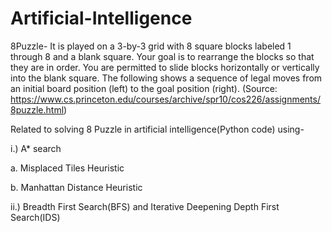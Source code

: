 # Artificial-Intelligence

8Puzzle- It is played on a 3-by-3 grid with 8 square blocks labeled 1 through 8 and a blank square. Your goal is to rearrange the blocks so that they are in order. You are permitted to slide blocks horizontally or vertically into the blank square. The following shows a sequence of legal moves from an initial board position (left) to the goal position (right). (Source: https://www.cs.princeton.edu/courses/archive/spr10/cos226/assignments/8puzzle.html)


Related to solving 8 Puzzle in artificial intelligence(Python code) using-

i.)  A* search

  a. Misplaced Tiles Heuristic

  b. Manhattan Distance Heuristic

ii.)  Breadth First Search(BFS) and Iterative Deepening Depth First Search(IDS)


